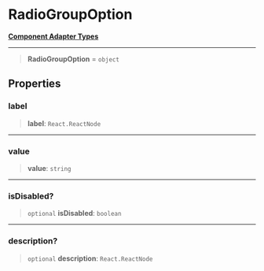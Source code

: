 # RadioGroupOption

[**Component Adapter Types**](component-inventory.md)

***

> **RadioGroupOption** = `object`

## Properties

### label

> **label**: `React.ReactNode`

***

### value

> **value**: `string`

***

### isDisabled?

> `optional` **isDisabled**: `boolean`

***

### description?

> `optional` **description**: `React.ReactNode`
